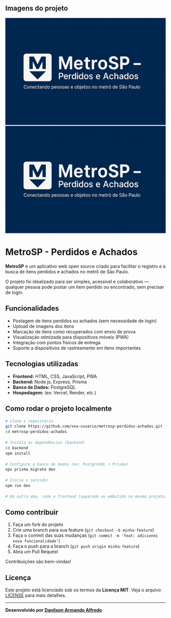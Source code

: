 ## Imagens do projeto

![Banner do Projeto MetroSP](https://raw.githubusercontent.com/RealDnny/MetroSp/main/banner-metrosp.jpg)
![MetroSp - Perdidos e Achados](./banner-metrosp.jpg)
# MetroSP - Perdidos e Achados

**MetroSP** é um aplicativo web  open source criado para facilitar o registro e a busca de itens perdidos e achados no metrô de São Paulo.

O projeto foi idealizado para ser simples, acessível e colaborativo — qualquer pessoa pode postar um item perdido ou encontrado, sem precisar de login.

## Funcionalidades

- Postagem de itens perdidos ou achados (sem necessidade de login)
- Upload de imagens dos itens
- Marcação de itens como recuperados com envio de prova
- Visualização otimizada para dispositivos móveis (PWA)
- Integração com pontos físicos de entrega
- Suporte a dispositivos de rastreamento em itens importantes

## Tecnologias utilizadas

- **Frontend:** HTML, CSS, JavaScript, PWA
- **Backend:** Node.js, Express, Prisma
- **Banco de Dados:** PostgreSQL
- **Hospedagem:** (ex: Vercel, Render, etc.)

## Como rodar o projeto localmente

```bash
# Clone o repositório
git clone https://github.com/seu-usuario/metrosp-perdidos-achados.git
cd metrosp-perdidos-achados

# Instale as dependências (backend)
cd backend
npm install

# Configure o banco de dados (ex: PostgreSQL + Prisma)
npx prisma migrate dev

# Inicie o servidor
npm run dev

# Em outra aba, rode o frontend (separado ou embutido no mesmo projeto)
```

## Como contribuir

1. Faça um fork do projeto
2. Crie uma branch para sua feature (`git checkout -b minha-feature`)
3. Faça o commit das suas mudanças (`git commit -m 'feat: adicionei nova funcionalidade'`)
4. Faça o push para a branch (`git push origin minha-feature`)
5. Abra um Pull Request

Contribuições são bem-vindas!

## Licença

Este projeto está licenciado sob os termos da **Licença MIT**. Veja o arquivo [LICENSE](LICENSE) para mais detalhes.

---

**Desenvolvido por [Danilson Armando Alfredo](mailto:danilsonarmando9@gmail.com)**

